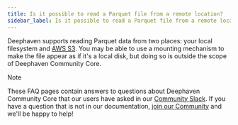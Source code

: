 ```yaml
---
title: Is it possible to read a Parquet file from a remote location?
sidebar_label: Is it possible to read a Parquet file from a remote location?
---
```


Deephaven supports reading Parquet data from two places: your local filesystem and [AWS S3](https://aws.amazon.com/s3/). You may be able to use a mounting mechanism to make the file appear as if it's a local disk, but doing so is outside the scope of Deephaven Community Core.

> [!NOTE]
> These FAQ pages contain answers to questions about Deephaven Community Core that our users have asked in our [Community Slack](/slack). If you have a question that is not in our documentation, [join our Community](/slack) and we'll be happy to help!

